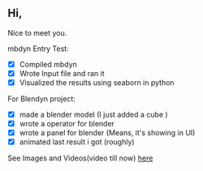 ## Hi,  

Nice to meet you.

mbdyn Entry Test:
- [x] Compiled mbdyn
- [x] Wrote Input file and ran it
- [x] Visualized the results using seaborn in python

For Blendyn project:
- [x] made a blender model (I just added a cube )
- [x] wrote a operator for blender
- [x] wrote a panel for blender (Means, it's showing in UI)
- [x] animated last result i got (roughly)

See Images and Videos(video till now) [here](https://github.com/SangeetR/mbdyn/tree/master/Images%26Video)
